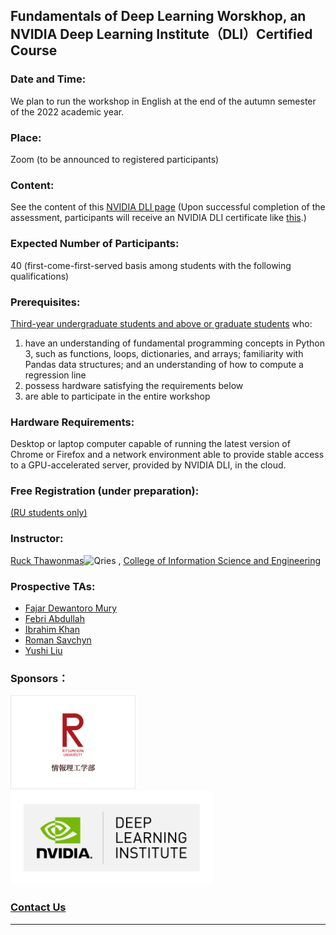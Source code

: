 ## Fundamentals of Deep Learning Worskhop, an NVIDIA Deep Learning Institute（DLI）Certified Course 
### Date and Time: 
We plan to run the workshop in English at the end of the autumn semester of the 2022 academic year.
### Place: 
Zoom (to be announced to registered participants)
### Content: 
See the content of this <a href="https://www.nvidia.com/en-us/training/instructor-led-workshops/fundamentals-of-deep-learning/" target="_blank">NVIDIA DLI page</a> (Upon successful completion of the assessment, participants will receive an NVIDIA DLI certificate like <a href="https://learn.next.courses.nvidia.com/certificates/29591b570cdb4b8bb0b0ea7259e9ab83" target="_blank">this</a>.)
### Expected Number of Participants: 
40 (first-come-first-served basis among students with the following qualifications)
### Prerequisites: 
<ins>Third-year undergraduate students and above or graduate students</ins> who:
1. have an understanding of fundamental programming concepts in Python 3, such as functions, loops, dictionaries, and arrays; familiarity with Pandas data structures; and an understanding of how to compute a regression line
2. possess hardware satisfying the requirements below
3. are able to participate in the entire workshop
### Hardware Requirements: 
Desktop or laptop computer capable of running the latest version of Chrome or Firefox and a network environment able to provide stable access to a GPU-accelerated server, provided by NVIDIA DLI, in the cloud.
### Free Registration (under preparation): 
<a href="" target="_blank">(RU students only)</a> 
### Instructor: 
<a href="http://www.ice.ci.ritsumei.ac.jp/~ruck/" target="_blank">Ruck Thawonmas</a><img alt="Qries" src="http://www.ice.ci.ritsumei.ac.jp/~ruck/images/17_DeepLearningInstitute_Logo_R1_RBG_University_Ambassador-01.png" height="50"> , <a href="http://en.ritsumei.ac.jp/ise/">College of Information Science and Engineering</a> 
### Prospective TAs:
 * <a href="https://courses.nvidia.com/certificates/0e3d9ba247494a8daf6b1819c72cddc0/" target="_blank">Fajar Dewantoro Mury</a>
 * <a href="https://learn.next.courses.nvidia.com/certificates/9ad2afd826a345c189dde58002e448d8" target="_blank">Febri Abdullah</a>
 * <a href="https://courses.nvidia.com/certificates/a9a74b24e5c14a50a147ad43e6367e3c/" target="_blank">Ibrahim Khan</a>
 * <a href="https://courses.nvidia.com/certificates/d375942c39f34c1eae3856bdc542ffc1/" target="_blank">Roman Savchyn</a>
 * <a href="" target="_blank">Yushi Liu</a>
### Sponsors：
<a href="http://en.ritsumei.ac.jp/ise/"><img alt="Qries" src="../ise.gif" height="150"></a>
<a href="https://www.nvidia.com/en-us/training/"><img alt="Qries" src="../dli.png" height="150"></a>
### [Contact Us](mailto:dli-ws@ice.ci.ritsumei.ac.jp)
------------------------------------------------------------------------



